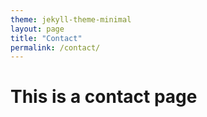 ```yaml
---
theme: jekyll-theme-minimal
layout: page
title: "Contact"
permalink: /contact/
---
```


# This is a contact page 
